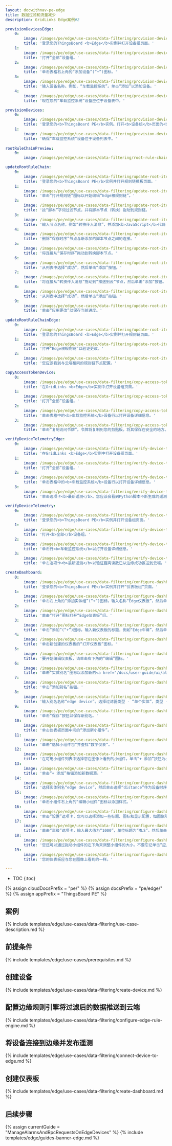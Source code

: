 ```yaml
---
layout: docwithnav-pe-edge
title: 数据过滤和流量减少
description: GridLinks Edge案例#2

provisionDevicesEdge:
    0:
        image: /images/pe/edge/use-cases/data-filtering/provision-devices-item-1.png
        title: '登录您的ThingsBoard <b>Edge</b>实例并打开设备组页面。'
    1:
        image: /images/pe/edge/use-cases/data-filtering/provision-devices-item-2.png
        title: '打开“全部”设备组。'
    2:
        image: /images/pe/edge/use-cases/data-filtering/provision-devices-item-3.png
        title: '单击表格右上角的“添加设备”(“+”)图标。'
    3:
        image: /images/pe/edge/use-cases/data-filtering/provision-devices-item-4.png
        title: '输入设备名称。例如，“车载监控系统”。单击“添加”以添加设备。'
    4:
        image: /images/pe/edge/use-cases/data-filtering/provision-devices-item-5.png
        title: '现在您的“车载监控系统”设备应位于设备表中。'

provisionDevices:    
    0:
        image: /images/pe/edge/use-cases/data-filtering/provision-devices-item-6.png
        title: '登录您的<b>ThingsBoard PE</b>实例。打开<b>设备组</b>页面的<b>全部</b>组。'
    1:
        image: /images/pe/edge/use-cases/data-filtering/provision-devices-item-7.png
        title: '确保“车载监控系统”设备位于设备列表中。'
        
rootRuleChainPreview:
    0:
        image: /images/pe/edge/use-cases/data-filtering/root-rule-chain.png

updateRootRuleChain:
    0:
        image: /images/pe/edge/use-cases/data-filtering/update-root-item-1.png
        title: '登录您的<b>ThingsBoard PE</b>实例并打开规则链模板页面。'
    1:
        image: /images/pe/edge/use-cases/data-filtering/update-root-item-2.png
        title: '单击“打开规则链”图标以开始编辑“Edge根规则链”。'
    2:
        image: /images/pe/edge/use-cases/data-filtering/update-root-item-3.png
        title: '按“脚本”字词过滤节点，并将脚本节点（转换）拖动到规则链。'
    3:
        image: /images/pe/edge/use-cases/data-filtering/update-root-item-4.png
        title: '输入节点名称，例如“转换传入消息”，并添加<b>JavaScript</b>代码（您可以从上面的代码段复制并粘贴），以仅进一步发送“距离”读数。单击“添加”以继续。'
    4:
        image: /images/pe/edge/use-cases/data-filtering/update-root-item-5.png
        title: '删除“保存时序”节点与新添加的脚本节点之间的连接。'
    5:
        image: /images/pe/edge/use-cases/data-filtering/update-root-item-6.png
        title: '将连接从“保存时序”拖动到转换脚本节点。'
    6:
        image: /images/pe/edge/use-cases/data-filtering/update-root-item-7.png
        title: '从列表中选择“成功”，然后单击“添加”按钮。'
    7:
        image: /images/pe/edge/use-cases/data-filtering/update-root-item-8.png
        title: '将连接从“转换传入消息”拖动到“推送到云”节点，然后单击“添加”按钮。'
    8:
        image: /images/pe/edge/use-cases/data-filtering/update-root-item-9.png
        title: '从列表中选择“成功”，然后单击“添加”按钮。'
    9:
        image: /images/pe/edge/use-cases/data-filtering/update-root-item-10.png
        title: '单击“应用更改”以保存当前进度。'
        
updateRootRuleChainEdge:
    0:
        image: /images/pe/edge/use-cases/data-filtering/update-root-item-11.png
        title: '登录您的ThingsBoard <b>Edge</b>实例并打开规则链页面。'
    1:
        image: /images/pe/edge/use-cases/data-filtering/update-root-item-12.png
        title: '打开“Edge根规则链”以验证更改。'
    2:
        image: /images/pe/edge/use-cases/data-filtering/update-root-item-13.png
        title: '您应该看到与云端相同的规则链节点配置。'

copyAccessTokenDevice:
    0:
        image: /images/pe/edge/use-cases/data-filtering/copy-access-token-item-1.png
        title: '在GridLinks <b>Edge</b>实例中打开设备组页面。'
    1:
        image: /images/pe/edge/use-cases/data-filtering/copy-access-token-item-2.png
        title: '打开“全部”设备组。'
    2:
        image: /images/pe/edge/use-cases/data-filtering/copy-access-token-item-3.png
        title: '单击表格中的<b>车载监控系统</b>设备行以打开设备详细信息。'
    3:
        image: /images/pe/edge/use-cases/data-filtering/copy-access-token-item-4.png  
        title: '单击“复制访问令牌”。令牌将复制到您的剪贴板。将其保存在安全的地方。'

verifyDeviceTelemetryEdge:
    0:
        image: /images/pe/edge/use-cases/data-filtering/verify-device-telemetry-item-1.png
        title: '在GridLinks <b>Edge</b>实例中打开设备组页面。'
    1:
        image: /images/pe/edge/use-cases/data-filtering/verify-device-telemetry-item-2.png
        title: '打开“全部”设备组。'
    2:
        image: /images/pe/edge/use-cases/data-filtering/verify-device-telemetry-item-3.png
        title: '单击表格中的<b>车载监控系统</b>设备行以打开设备详细信息。'
    3:
        image: /images/pe/edge/use-cases/data-filtering/verify-device-telemetry-item-4.png
        title: '单击选项卡<b>最新遥测</b>。您应该会看到Python脚本不断生成的遥测。'

verifyDeviceTelemetry:
    0:
        image: /images/pe/edge/use-cases/data-filtering/verify-device-telemetry-item-5.png
        title: '登录您的<b>ThingsBoard PE</b>实例并打开设备组页面。'
    1:
        image: /images/pe/edge/use-cases/data-filtering/verify-device-telemetry-item-6.png
        title: '打开<b>全部</b>设备组。'
    2:
        image: /images/pe/edge/use-cases/data-filtering/verify-device-telemetry-item-7.png
        title: '单击行<b>车载监控系统</b>以打开设备详细信息。'
    3:
        image: /images/pe/edge/use-cases/data-filtering/verify-device-telemetry-item-8.png
        title: '单击选项卡<b>最新遥测</b>以验证距离读数已从边缘成功推送到云端。'

createDashboard:
    0:
        image: /images/pe/edge/use-cases/data-filtering/configure-dashboards-item-1.png
        title: '登录您的<b>ThingsBoard PE</b>实例并打开“仪表板组”页面。'
    1:
        image: /images/pe/edge/use-cases/data-filtering/configure-dashboards-item-2.png
        title: '单击右上角的“添加实体组”(“+”)图标。输入名称“Edge仪表板”，然后单击“添加”。'
    2:
        image: /images/pe/edge/use-cases/data-filtering/configure-dashboards-item-3.png
        title: '单击“打开”图标打开“Edge仪表板”组。'
    3:
        image: /images/pe/edge/use-cases/data-filtering/configure-dashboards-item-4.png
        title: '单击“添加”(“+”)图标。输入新仪表板的标题，例如“Edge车辆”，然后单击“添加”。'
    4:
        image: /images/pe/edge/use-cases/data-filtering/configure-dashboards-item-5.png
        title: '单击新创建的仪表板的“打开仪表板”图标。'
    5:
        image: /images/pe/edge/use-cases/data-filtering/configure-dashboards-item-6.png
        title: '要开始编辑仪表板，请单击右下角的“编辑”图标。'
    6:
        image: /images/pe/edge/use-cases/data-filtering/configure-dashboards-item-7.png
        title: '单击“实体别名”图标以添加新的<a href="/docs/user-guide/ui/aliases/" target="_blank">别名</a>，以便在仪表板上可视化数据。'
    7:
        image: /images/pe/edge/use-cases/data-filtering/configure-dashboards-item-8.png
        title: '单击“添加别名”按钮。'
    8:
        image: /images/pe/edge/use-cases/data-filtering/configure-dashboards-item-9.png
        title: '输入别名名称“edge device”。选择过滤器类型 - “单个实体”，类型 - “设备”，设备 - “车载监控系统”。然后单击“添加”按钮。'
    9:
        image: /images/pe/edge/use-cases/data-filtering/configure-dashboards-item-10.png
        title: '单击“保存”按钮以保存新别名。'
    10:
        image: /images/pe/edge/use-cases/data-filtering/configure-dashboards-item-11.png
        title: '单击仪表板页面中间的“添加新小组件”。'
    11:
        image: /images/pe/edge/use-cases/data-filtering/configure-dashboards-item-12.png
        title: '单击“选择小组件包”并查找“数字仪表”。'
    12:
        image: /images/pe/edge/use-cases/data-filtering/configure-dashboards-item-13.png
        title: '在可用小组件列表中选择您在图像上看到的小组件。单击“+ 添加”按钮为小组件添加数据源。'
    13:
        image: /images/pe/edge/use-cases/data-filtering/configure-dashboards-item-14.png
        title: '单击“+ 添加”按钮添加新数据源。'
    14:
        image: /images/pe/edge/use-cases/data-filtering/configure-dashboards-item-15.png
        title: '选择实体别名“edge device”，然后单击选择“distance”作为设备时序。'
    15:
        image: /images/pe/edge/use-cases/data-filtering/configure-dashboards-item-16.png
        title: '单击小组件右上角的“编辑小组件”图标以添加样式。'
    16:
        image: /images/pe/edge/use-cases/data-filtering/configure-dashboards-item-17.png
        title: '单击“设置”选项卡，您可以选择添加一些标题、图标和显示配置，如图像所示。'
    17:
        image: /images/pe/edge/use-cases/data-filtering/configure-dashboards-item-18.png
        title: '单击“高级”选项卡，输入最大值为“1000”，单位标题为“MLS”。然后单击“应用更改”并关闭卡片。'
    18:
        image: /images/pe/edge/use-cases/data-filtering/configure-dashboards-item-19.png
        title: '您还可以通过拖动小组件的左下角来调整小组件的大小。不要忘记单击“应用更改”图标以保存当前进度。'
    19:
        image: /images/pe/edge/use-cases/data-filtering/configure-dashboards-item-20.png
        title: '您的仪表板应与您在图像上看到的一样。'

---
```

* TOC
{:toc}

{% assign cloudDocsPrefix = "pe/" %}
{% assign docsPrefix = "pe/edge/" %}
{% assign appPrefix = "ThingsBoard PE" %}

## 案例

{% include templates/edge/use-cases/data-filtering/use-case-description.md %}

## 前提条件

{% include templates/edge/use-cases/prerequisites.md %}

## 创建设备

{% include templates/edge/use-cases/data-filtering/create-device.md %}

## 配置边缘规则引擎将过滤后的数据推送到云端

{% include templates/edge/use-cases/data-filtering/configure-edge-rule-engine.md %}

## 将设备连接到边缘并发布遥测

{% include templates/edge/use-cases/data-filtering/connect-device-to-edge.md %}

## 创建仪表板

{% include templates/edge/use-cases/data-filtering/create-dashboard.md %}

## 后续步骤

{% assign currentGuide = "ManageAlarmsAndRpcRequestsOnEdgeDevices" %}
{% include templates/edge/guides-banner-edge.md %}